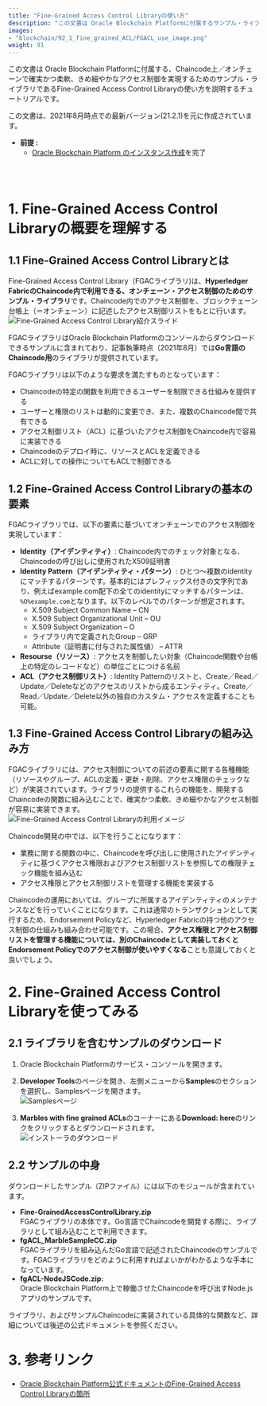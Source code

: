 ```yaml
---
title: "Fine-Grained Access Control Libraryの使い方"
description: "この文書は Oracle Blockchain Platformに付属するサンプル・ライブラリであるFine-Grained Access Control Libraryの使い方を説明します。"
images:
- "blockchain/92_1_fine_grained_ACL/FGACL_use_image.png"
weight: 91
---
```


この文書は Oracle Blockchain Platformに付属する、Chaincode上／オンチェーンで確実かつ柔軟、きめ細やかなアクセス制御を実現するためのサンプル・ライブラリであるFine-Grained Access Control Libraryの使い方を説明するチュートリアルです。

この文書は、2021年8月時点での最新バージョン(21.2.1)を元に作成されています。

- **前提 :**
  - [Oracle Blockchain Platform のインスタンス作成](../01_1_create_instance/)を完了
<br>
<br>

# 1. Fine-Grained Access Control Libraryの概要を理解する

## 1.1 Fine-Grained Access Control Libraryとは

Fine-Grained Access Control Library（FGACライブラリ)は、**Hyperledger FabricのChaincode内で利用できる、オンチェーン・アクセス制御のためのサンプル・ライブラリ**です。Chaincode内でのアクセス制御を、ブロックチェーン台帳上（＝オンチェーン）に記述したアクセス制御リストをもとに行います。<br>
![Fine-Grained Access Control Library紹介スライド](FGACL_slide.png)

FGACライブラリはOracle Blockchain Platformのコンソールからダウンロードできるサンプルに含まれており、記事執筆時点（2021年8月）では**Go言語のChaincode用**のライブラリが提供されています。

FGACライブラリは以下のような要求を満たすものとなっています：
- Chaincodeの特定の関数を利用できるユーザーを制限できる仕組みを提供する
- ユーザーと権限のリストは動的に変更でき、また、複数のChaincode間で共有できる
- アクセス制御リスト（ACL）に基づいたアクセス制御をChaincode内で容易に実装できる
- Chaincodeのデプロイ時に、リソースとACLを定義できる
- ACLに対しての操作についてもACLで制御できる

## 1.2 Fine-Grained Access Control Libraryの基本の要素

FGACライブラリでは、以下の要素に基づいてオンチェーンでのアクセス制御を実現しています：
- **Identity（アイデンティティ）**: Chaincode内でのチェック対象となる、Chaincodeの呼び出しに使用されたX509証明書
- **Identity Pattern（アイデンティティ・パターン）**: ひとつ～複数のidentityにマッチするパターンです。基本的にはプレフィックス付きの文字列であり、例えばexample.com配下の全てのidentityにマッチするパターンは、```%O%example.com```となります。以下のレベルでのパターンが想定されます。
  - X.509 Subject Common Name – CN
  - X.509 Subject Organizational Unit – OU
  - X.509 Subject Organization – O
  - ライブラリ内で定義されたGroup – GRP
  - Attribute（証明書に付与された属性値） – ATTR
- **Resourse（リソース）**: アクセスを制御したい対象（Chaincode関数や台帳上の特定のレコードなど）の単位ごとにつける名前
- **ACL（アクセス制御リスト）**: Identity Patternのリストと、Create／Read／Update／Deleteなどのアクセスのリストから成るエンティティ。Create／Read／Update／Delete以外の独自のカスタム・アクセスを定義することも可能。

## 1.3 Fine-Grained Access Control Libraryの組み込み方

FGACライブラリには、アクセス制御についての前述の要素に関する各種機能（リソースやグループ、ACLの定義・更新・削除、アクセス権限のチェックなど）が実装されています。ライブラリの提供するこれらの機能を、開発するChaincodeの関数に組み込むことで、確実かつ柔軟、きめ細やかなアクセス制御が容易に実装できます。<br>
![Fine-Grained Access Control Libraryの利用イメージ](FGACL_use_image.png)

Chaincode開発の中では、以下を行うことになります：
- 業務に関する関数の中に、Chaincodeを呼び出しに使用されたアイデンティティに基づくアクセス権限およびアクセス制御リストを参照しての権限チェック機能を組み込む
- アクセス権限とアクセス制御リストを管理する機能を実装する

Chaincodeの運用においては、グループに所属するアイデンティティのメンテナンスなどを行っていくことになります。これは通常のトランザクションとして実行するため、Endorsement Policyなど、Hyperledger Fabricの持つ他のアクセス制御の仕組みも組み合わせ可能です。この場合、**アクセス権限とアクセス制御リストを管理する機能については、別のChaincodeとして実装しておくとEndorsement Policyでのアクセス制御が使いやすくなる**ことも意識しておくと良いでしょう。

# 2. Fine-Grained Access Control Libraryを使ってみる

## 2.1 ライブラリを含むサンプルのダウンロード

1. Oracle Blockchain Platformのサービス・コンソールを開きます。

1. **Developer Tools**のページを開き、左側メニューから**Samples**のセクションを選択し、Samplesページを開きます。<br>
![Samplesページ](OBP-console-samples.png)

1. **Marbles with fine grained ACLs**のコーナーにある**Download: here**のリンクをクリックするとダウンロードされます。<br>
  ![インストーラのダウンロード](OBP-console-download-here.png)

## 2.2 サンプルの中身

ダウンロードしたサンプル（ZIPファイル）には以下のモジュールが含まれています。

- **Fine-GrainedAccessControlLibrary.zip**<br>
  FGACライブラリの本体です。Go言語でChaincodeを開発する際に、ライブラリとして組み込むことで利用できます。
- **fgACL_MarbleSampleCC.zip**<br>
  FGACライブラリを組み込んだGo言語で記述されたChaincodeのサンプルです。FGACライブラリをどのように利用すればよいかがわかるような手本になっています。
- **fgACL-NodeJSCode.zip:**<br>
  Oracle Blockchain Platform上で稼働させたChaincodeを呼び出すNode.jsアプリのサンプルです。

ライブラリ、およびサンプルChaincodeに実装されている具体的な関数など、詳細については後述の公式ドキュメントを参照ください。

# 3. 参考リンク

- [Oracle Blockchain Platform公式ドキュメントのFine-Grained Access Control Libraryの箇所](https://docs.oracle.com/en/cloud/paas/blockchain-cloud/usingoci/using-fine-grained-access-control-library.html)
